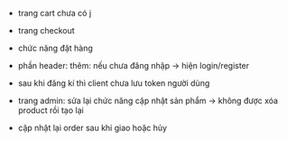 - trang cart chưa có j

- trang checkout

- chức năng đặt hàng


- phần header:
    thêm: nếu chưa đăng nhập -> hiện login/register

- sau khi đăng kí thì client chưa lưu token người dùng

- trang admin:
    sửa lại chức năng cập nhật sản phẩm -> không được xóa product rồi tạo lại

- cập nhật lại order sau khi giao hoặc hủy